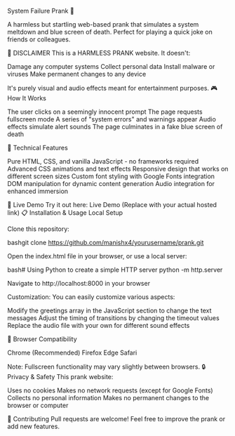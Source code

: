 System Failure Prank 👾

A harmless but startling web-based prank that simulates a system meltdown and blue screen of death. Perfect for playing a quick joke on friends or colleagues.

🚨 DISCLAIMER
This is a HARMLESS PRANK website. It doesn't:

Damage any computer systems
Collect personal data
Install malware or viruses
Make permanent changes to any device

It's purely visual and audio effects meant for entertainment purposes.
🎮 How It Works

The user clicks on a seemingly innocent prompt
The page requests fullscreen mode
A series of "system errors" and warnings appear
Audio effects simulate alert sounds
The page culminates in a fake blue screen of death

🔧 Technical Features

Pure HTML, CSS, and vanilla JavaScript - no frameworks required
Advanced CSS animations and text effects
Responsive design that works on different screen sizes
Custom font styling with Google Fonts integration
DOM manipulation for dynamic content generation
Audio integration for enhanced immersion

🚀 Live Demo
Try it out here: Live Demo (Replace with your actual hosted link)
📋 Installation & Usage
Local Setup

Clone this repository:

bashgit clone https://github.com/manishx4/yourusername/prank.git

Open the index.html file in your browser, or use a local server:

bash# Using Python to create a simple HTTP server
python -m http.server

Navigate to http://localhost:8000 in your browser

Customization:
You can easily customize various aspects:

Modify the greetings array in the JavaScript section to change the text messages
Adjust the timing of transitions by changing the timeout values
Replace the audio file with your own for different sound effects

📱 Browser Compatibility

Chrome (Recommended)
Firefox
Edge
Safari

Note: Fullscreen functionality may vary slightly between browsers.
🔒 Privacy & Safety
This prank website:

Uses no cookies
Makes no network requests (except for Google Fonts)
Collects no personal information
Makes no permanent changes to the browser or computer

🤝 Contributing
Pull requests are welcome! Feel free to improve the prank or add new features.
